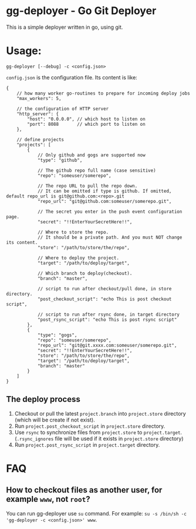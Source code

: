 # gg-deployer - Go Git Deployer

This is a simple deployer written in go, using git.

# Usage:

```
gg-deployer [--debug] -c <config.json>
```

`config.json` is the configuration file. Its content is like:

```
{
    // how many worker go-routines to prepare for incoming deploy jobs
    "max_workers": 5, 

    // the configuration of HTTP server
    "http_server": {
        "host": "0.0.0.0", // which host to listen on
        "port": 8088       // which port to listen on
    },

    // define projects
    "projects": [
        {
            // Only github and gogs are supported now
            "type": "github",  

            // The github repo full name (case sensitive)
            "repo": "someuser/somerepo", 

            // The repo URL to pull the repo down.
            // It can be omitted if type is github. If omitted, default repo_url is git@github.com:<repo>.git
            "repo_url": "git@github.com:someuser/somerepo.git", 

            // The secret you enter in the push event configuration page.
            "secret": "!!EnterYourSecretHere!!",

            // Where to store the repo. 
            // It should be a private path. And you must NOT change its content.
            "store": "/path/to/store/the/repo",

            // Where to deploy the project. 
            "target": "/path/to/deploy/target",

            // Which branch to deploy(checkout).
            "branch": "master",

            // script to run after checkout/pull done, in store directory.
            "post_checkout_script": "echo This is post checkout script",

            // script to run after rsync done, in target directory
            "post_rsync_script": "echo This is post rsync script"
        },
        {
            "type": "gogs",
            "repo": "someuser/somerepo",
            "repo_url": "git@git.xxxx.com:someuser/somerepo.git",
            "secret": "!!EnterYourSecretHere!!",
            "store": "/path/to/store/the/repo",
            "target": "/path/to/deploy/target",
            "branch": "master"
        }
    ]
}
```

The deploy process
------------------------

1. Checkout or pull the latest `project.branch` into `project.store` directory (which will be create if not exist).
2. Run `project.post_checkout_script` in `project.store` directory.
3. Use `rsync` to synchronize files from `project.store` to `project.target`. (`.rsync_ignores` file will be used if it exists in `project.store` directory)
4. Run `project.post_rsync_script` in `project.target` directory.



# FAQ

How to checkout files as another user, for example `www`, not `root`?
---------------------------------------------------------------------
You can run gg-deployer use `su` command. For example: `su -s /bin/sh -c 'gg-deployer -c <config.json>' www`.




